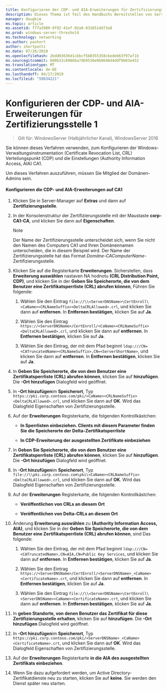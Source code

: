 ```yaml
---
title: Konfigurieren der CDP- und AIA-Erweiterungen für Zertifizierungsstelle 1
description: Dieses Thema ist Teil des Handbuchs Bereitstellen von Serverzertifikaten für 802.1 X verkabelte und drahtlose Bereitstellungen
manager: dougkim
ms.topic: article
ms.assetid: f77a3989-9f92-41ef-92a8-031651dd73a8
ms.prod: windows-server-threshold
ms.technology: networking
ms.author: pashort
author: shortpatti
ms.date: 07/26/2018
ms.openlocfilehash: 2bdd03636d1cbbcf5b0355358cbedeb63f97af1b
ms.sourcegitcommit: 0d0b32c8986ba7db9536e0b8648d4ddf9b03e452
ms.translationtype: MT
ms.contentlocale: de-DE
ms.lasthandoff: 04/17/2019
ms.locfileid: "59834221"
---
```

# <a name="configure-the-cdp-and-aia-extensions-on-ca1"></a>Konfigurieren der CDP- und AIA-Erweiterungen für Zertifizierungsstelle 1

>Gilt für: WindowsServer (Halbjährlicher Kanal), WindowsServer 2016

Sie können dieses Verfahren verwenden, zum Konfigurieren der Windows-Verwaltungsinstrumentation (Certificate Revocation List, CRL) Verteilungspunkt (CDP) und die Einstellungen (Authority Information Access, AIA) CA1.  
  
Um dieses Verfahren auszuführen, müssen Sie Mitglied der Domänen-Admins sein.  
  
#### <a name="to-configure-the-cdp-and-aia-extensions-on-ca1"></a>Konfigurieren die CDP- und AIA-Erweiterungen auf CA1  
  
1.  Klicken Sie in Server-Manager auf **Extras** und dann auf **Zertifizierungsstelle**.  
  
2.  In der Konsolenstruktur der Zertifizierungsstelle mit der Maustaste **corp-CA1-CA**, und klicken Sie dann auf **Eigenschaften**.  
  
    > [!NOTE]  
    > Der Name der Zertifizierungsstelle unterscheidet sich, wenn Sie nicht den Namen des Computers CA1 und Ihren Domänennamen unterscheiden, die in diesem Beispiel wird. Der Name der Zertifizierungsstelle hat das Format *Domäne*-*CAComputerName*- Zertifizierungsstelle.  
  
3.  Klicken Sie auf die Registerkarte **Erweiterungen**. Sicherstellen, dass **Erweiterung auswählen** nastaven NA hodnotu **(CRL Distribution Point, CDP)**, und klicken Sie in der **Geben Sie Speicherorte, die von dem Benutzer eine Zertifikatsperrliste (CRL) abrufen können**, Führen Sie folgende:  
  
    1.  Wählen Sie den Eintrag `file://\\<ServerDNSName>\CertEnroll\<CaName><CRLNameSuffix><DeltaCRLAllowed>.crl`, und klicken Sie dann auf **entfernen**. In **Entfernen bestätigen**, klicken Sie auf **Ja**.  
  
    2.  Wählen Sie den Eintrag `https://<ServerDNSName>/CertEnroll/<CaName><CRLNameSuffix><DeltaCRLAllowed>.crl`, und klicken Sie dann auf **entfernen**. In **Entfernen bestätigen**, klicken Sie auf **Ja**.  
  
    3.  Wählen Sie den Eintrag, der mit dem Pfad beginnt `ldap:///CN=<CATruncatedName><CRLNameSuffix>,CN=<ServerShortName>`, und klicken Sie dann auf **entfernen**. In **Entfernen bestätigen**, klicken Sie auf **Ja**.  
  
4.  In **Geben Sie Speicherorte, die von dem Benutzer eine Zertifikatsperrliste (CRL) abrufen können**, klicken Sie auf **hinzufügen**. Die **-Ort hinzufügen** Dialogfeld wird geöffnet.  
  
5.  In **-Ort hinzufügen**im **Speicherort**, Typ `https://pki.corp.contoso.com/pki/<CaName><CRLNameSuffix><DeltaCRLAllowed>.crl`, und klicken Sie dann auf **OK**. Wird das Dialogfeld Eigenschaften von Zertifizierungsstelle.  
  
6.  Auf der **Erweiterungen** Registerkarte, die folgenden Kontrollkästchen:  
  
    -   **In Sperrlisten einbeziehen. Clients mit diesem Parameter finden Sie die Speicherorte der Delta-Zertifikatsperrliste**  
  
    -   **In CDP-Erweiterung der ausgestellten Zertifikate einbeziehen**  
  
7.  In **Geben Sie Speicherorte, die von dem Benutzer eine Zertifikatsperrliste (CRL) abrufen können**, klicken Sie auf **hinzufügen**. Die **-Ort hinzufügen** Dialogfeld wird geöffnet.  
  
8.  In **-Ort hinzufügen**im **Speicherort**, Typ `file://\\pki.corp.contoso.com\pki\<CaName><CRLNameSuffix><DeltaCRLAllowed>.crl`, und klicken Sie dann auf **OK**. Wird das Dialogfeld Eigenschaften von Zertifizierungsstelle.  
  
9. Auf der **Erweiterungen** Registerkarte, die folgenden Kontrollkästchen:  
  
    -   **Veröffentlichen von CRLs an diesem Ort**  
  
    -   **Veröffentlichen von Delta-CRLs an diesem Ort**  
  
10. Änderung **Erweiterung auswählen** zu **(Authority Information Access, AIA)**, und klicken Sie in der **Geben Sie Speicherorte, die von dem Benutzer eine Zertifikatsperrliste (CRL) abrufen können**, sind Das folgende:  
  
    1.  Wählen Sie den Eintrag, der mit dem Pfad beginnt `ldap:///CN=<CATruncatedName>,CN=AIA,CN=Public Key Services`, und klicken Sie dann auf **entfernen**. In **Entfernen bestätigen**, klicken Sie auf **Ja**.  
  
    2.  Wählen Sie den Eintrag `https://<ServerDNSName>/CertEnroll/<ServerDNSName>_<CaName><CertificateName>.crt`, und klicken Sie dann auf **entfernen**. In **Entfernen bestätigen**, klicken Sie auf **Ja**.  
  
    3.  Wählen Sie den Eintrag `file://\\<ServerDNSName>\CertEnroll\<ServerDNSName><CaName><CertificateName>.crt`, und klicken Sie dann auf **entfernen**. In **Entfernen bestätigen**, klicken Sie auf **Ja**.  
  
11. In **geben Standorte, von denen Benutzer das Zertifikat für diese Zertifizierungsstelle erhalten**, klicken Sie auf **hinzufügen**. Die **-Ort hinzufügen** Dialogfeld wird geöffnet.  
  
12. In **-Ort hinzufügen**im **Speicherort**, Typ `https://pki.corp.contoso.com/pki/<ServerDNSName>_<CaName><CertificateName>.crt`, und klicken Sie dann auf **OK**. Wird das Dialogfeld Eigenschaften von Zertifizierungsstelle.  
  
13. Auf der **Erweiterungen** Registerkarte **in die AIA des ausgestellten Zertifikats einbeziehen**.  
  
14. Wenn Sie dazu aufgefordert werden, um Active Directory-Zertifikatdienste neu zu starten, klicken Sie auf **keine**. Sie werden den Dienst später neu starten.  
  

